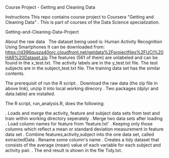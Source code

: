 
Course Project - Getting and Cleaning Data

Instructions
    This repo contains course project to Coursera "Getting and Cleaning Data" . This is part of courses of the Data Science specialization. 
 
Getting-and-Cleaning-Data-Project

About the raw data
    The dataset being used is: Human Activity Recognition Using Smartphones  It can be downloaded from: https://d396qusza40orc.cloudfront.net/getdata%2Fprojectfiles%2FUCI%20HAR%20Dataset.zip
    The features (561 of them) are unlabeled and can be found in the x_test.txt. The activity labels are in the y_test.txt file. The test     subjects are in the subject_test.txt file.
         The training data set has the similar contents.

The prerequisit of run the R script:
 . Download the raw data (the zip file in above link), unzip it into local working direcory
 . Two packages (dplyr and data.table) are installed. 

The R script, run_analysis.R, does the following:

. Loads and merge the activity, feature and subject data sets from test and train within working directory seperately
. Merge two data sets after loading
. Load column names for feature from 'feature.txt' 
. Keeping only those columns which reflect a mean or standard deviation measurement in feature data set
. Combine features,activity,subject into the one data set, called extractedData 
. Rename some column's name
. Creates a tidy dataset that consists of the average (mean) value of each variable for each subject and activity pair.
. The end result is shown in the file Tidy.txt.
